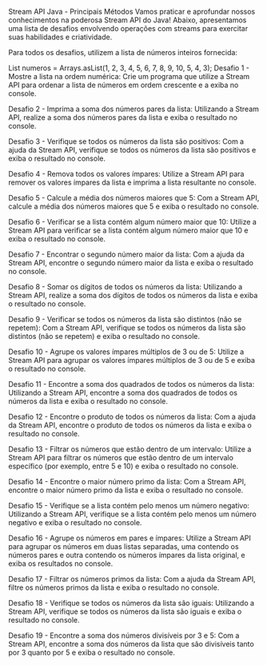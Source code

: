 Stream API Java - Principais Métodos
Vamos praticar e aprofundar nossos conhecimentos na poderosa Stream API do Java!
Abaixo, apresentamos uma lista de desafios envolvendo operações com streams para exercitar suas habilidades e criatividade.

Para todos os desafios, utilizem a lista de números inteiros fornecida:

List<Integer> numeros = Arrays.asList(1, 2, 3, 4, 5, 6, 7, 8, 9, 10, 5, 4, 3);
Desafio 1 - Mostre a lista na ordem numérica:
Crie um programa que utilize a Stream API para ordenar a lista de números em ordem crescente e a exiba no console.

Desafio 2 - Imprima a soma dos números pares da lista:
Utilizando a Stream API, realize a soma dos números pares da lista e exiba o resultado no console.

Desafio 3 - Verifique se todos os números da lista são positivos:
Com a ajuda da Stream API, verifique se todos os números da lista são positivos e exiba o resultado no console.

Desafio 4 - Remova todos os valores ímpares:
Utilize a Stream API para remover os valores ímpares da lista e imprima a lista resultante no console.

Desafio 5 - Calcule a média dos números maiores que 5:
Com a Stream API, calcule a média dos números maiores que 5 e exiba o resultado no console.

Desafio 6 - Verificar se a lista contém algum número maior que 10:
Utilize a Stream API para verificar se a lista contém algum número maior que 10 e exiba o resultado no console.

Desafio 7 - Encontrar o segundo número maior da lista:
Com a ajuda da Stream API, encontre o segundo número maior da lista e exiba o resultado no console.

Desafio 8 - Somar os dígitos de todos os números da lista:
Utilizando a Stream API, realize a soma dos dígitos de todos os números da lista e exiba o resultado no console.

Desafio 9 - Verificar se todos os números da lista são distintos (não se repetem):
Com a Stream API, verifique se todos os números da lista são distintos (não se repetem) e exiba o resultado no console.

Desafio 10 - Agrupe os valores ímpares múltiplos de 3 ou de 5:
Utilize a Stream API para agrupar os valores ímpares múltiplos de 3 ou de 5 e exiba o resultado no console.

Desafio 11 - Encontre a soma dos quadrados de todos os números da lista:
Utilizando a Stream API, encontre a soma dos quadrados de todos os números da lista e exiba o resultado no console.

Desafio 12 - Encontre o produto de todos os números da lista:
Com a ajuda da Stream API, encontre o produto de todos os números da lista e exiba o resultado no console.

Desafio 13 - Filtrar os números que estão dentro de um intervalo:
Utilize a Stream API para filtrar os números que estão dentro de um intervalo específico (por exemplo, entre 5 e 10) e exiba o resultado no console.

Desafio 14 - Encontre o maior número primo da lista:
Com a Stream API, encontre o maior número primo da lista e exiba o resultado no console.

Desafio 15 - Verifique se a lista contém pelo menos um número negativo:
Utilizando a Stream API, verifique se a lista contém pelo menos um número negativo e exiba o resultado no console.

Desafio 16 - Agrupe os números em pares e ímpares:
Utilize a Stream API para agrupar os números em duas listas separadas, uma contendo os números pares e outra contendo os números ímpares da lista original, e exiba os resultados no console.

Desafio 17 - Filtrar os números primos da lista:
Com a ajuda da Stream API, filtre os números primos da lista e exiba o resultado no console.

Desafio 18 - Verifique se todos os números da lista são iguais:
Utilizando a Stream API, verifique se todos os números da lista são iguais e exiba o resultado no console.

Desafio 19 - Encontre a soma dos números divisíveis por 3 e 5:
Com a Stream API, encontre a soma dos números da lista que são divisíveis tanto por 3 quanto por 5 e exiba o resultado no console.